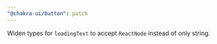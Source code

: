 ```yaml
---
"@chakra-ui/button": patch
---
```


Widen types for `loadingText` to accept `ReactNode` instead of only string.
